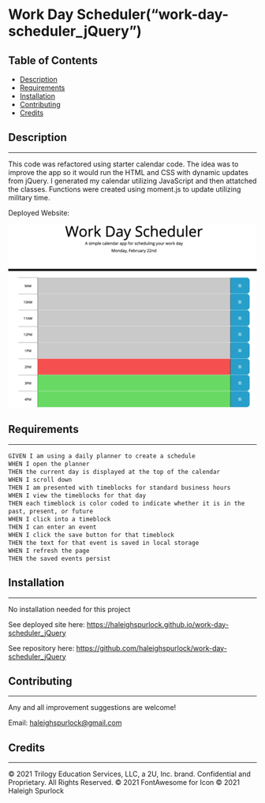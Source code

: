 # **Work Day Scheduler(“work-day-scheduler_jQuery”)**

## Table of Contents

* [Description](#description)
* [Requirements](#requirements)
* [Installation](#installation)
* [Contributing](#contributing)
* [Credits](#credits)

## Description
---
This code was refactored using starter calendar code. The idea was to improve the app so it would run the HTML and CSS with dynamic updates from jQuery. I generated my calendar utilizing JavaScript and then attatched the classes. Functions were created using moment.js to update utilizing military time.

Deployed Website: 

![Work Day Scheduler](assets/work-day-schedule-pic.png)

## Requirements 
---
```
GIVEN I am using a daily planner to create a schedule
WHEN I open the planner
THEN the current day is displayed at the top of the calendar
WHEN I scroll down
THEN I am presented with timeblocks for standard business hours
WHEN I view the timeblocks for that day
THEN each timeblock is color coded to indicate whether it is in the past, present, or future
WHEN I click into a timeblock
THEN I can enter an event
WHEN I click the save button for that timeblock
THEN the text for that event is saved in local storage
WHEN I refresh the page
THEN the saved events persist
```

## Installation
---
No installation needed for this project

See deployed site here: https://haleighspurlock.github.io/work-day-scheduler_jQuery

See repository here: https://github.com/haleighspurlock/work-day-scheduler_jQuery
## Contributing
---

Any and all improvement suggestions are welcome! 

Email: haleighspurlock@gmail.com

## Credits
---
© 2021 Trilogy Education Services, LLC, a 2U, Inc. brand. Confidential and Proprietary. All Rights Reserved.
© 2021 FontAwesome for Icon
© 2021 Haleigh Spurlock
